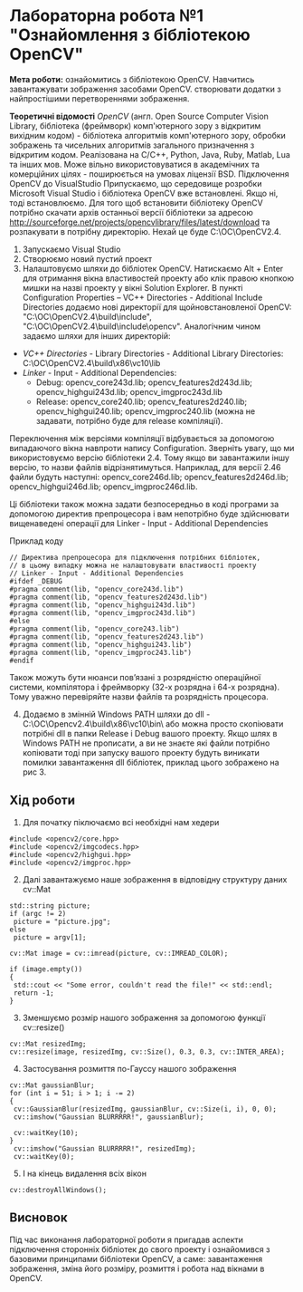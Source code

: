 # Лабораторна робота №1 **"Ознайомлення з бібліотекою OpenCV"**
**Мета роботи:** ознайомитись з бібліотекою OpenCV. Навчитись завантажувати зображення засобами OpenCV. створювати додатки з найпростішими перетвореннями зображення.

**Теоретичні відомості**
*OpenCV* (англ. Open Source Computer Vision Library, бібліотека (фреймворк) комп'ютерного зору з відкритим вихідним кодом) - бібліотека алгоритмів комп'ютерного зору, обробки зображень та чисельних алгоритмів загального призначення з відкритим кодом. Реалізована на C/C++, Python, Java, Ruby, Matlab, Lua та інших мов. Може вільно використовуватися в академічних та комерційних цілях - поширюється на умовах ліцензії BSD.
Підключення OpenCV до VisualStudio
Припускаємо, що середовище розробки Microsoft Visual Studio і бібліотека OpenCV вже встановлені. Якщо ні, тоді встановлюємо. Для того щоб встановити бібліотеку OpenCV потрібно скачати архів останньої версії бібліотеки за адресою  http://sourceforge.net/projects/opencvlibrary/files/latest/download та розпакувати в потрібну директорію. Нехай це буде C:\OC\OpenCV2.4.
1. Запускаємо Visual Studio
2. Створюємо новий пустий проект
3. Налаштовуємо шляхи до бібліотек OpenCV.
Натискаємо Alt + Enter для отримання вікна властивостей проекту або клік правою кнопкою мишки на назві проекту у вікні Solution Explorer.
В пункті Configuration Properties – VC++ Directories - Additional Include Directories додаємо нові директорії для щойновстановленої OpenCV: "C:\OC\OpenCV2.4\build\include", "C:\OC\OpenCV2.4\build\include\opencv".
Аналогічним чином задаємо шляхи для інших директорій:
- *VC++ Directories*  - Library Directories - Additional Library Directories: C:\OC\OpenCV2.4\build\x86\vc10\lib 
- *Linker* - Input - Additional Dependencies: 
  - Debug: opencv_core243d.lib; opencv_features2d243d.lib; opencv_highgui243d.lib; opencv_imgproc243d.lib
  - Release: opencv_core240.lib; opencv_features2d240.lib; opencv_highgui240.lib; opencv_imgproc240.lib (можна не задавати, потрібно буде для release компіляції). 

Переключення між версіями компіляції відбувається за допомогою випадаючого вікна навпроти напису Configuration. Зверніть увагу, що ми використовуємо версію бібліотеки 2.4. Тому якщо ви завантажили іншу версію, то назви файлів відрізнятимуться. Наприклад, для версії 2.46 файли будуть наступні: opencv_core246d.lib; opencv_features2d246d.lib; opencv_highgui246d.lib; opencv_imgproc246d.lib.

Ці бібліотеки також можна задати безпосередньо в коді програми за допомогою директив препроцесора і вам непотрібно буде здійснювати вищенаведені операції для Linker - Input - Additional Dependencies

Приклад коду
```
// Директива препроцесора для підключення потрібних бібліотек,
// в цьому випадку можна не налаштовувати властивості проекту
// Linker - Input - Additional Dependencies
#ifdef _DEBUG
#pragma comment(lib, "opencv_core243d.lib")
#pragma comment(lib, "opencv_features2d243d.lib")
#pragma comment(lib, "opencv_highgui243d.lib")
#pragma comment(lib, "opencv_imgproc243d.lib")
#else
#pragma comment(lib, "opencv_core243.lib")
#pragma comment(lib, "opencv_features2d243.lib")
#pragma comment(lib, "opencv_highgui243.lib")
#pragma comment(lib, "opencv_imgproc243.lib")
#endif
```
Також можуть бути нюанси пов’язані з розрядністю операційної системи, компілятора і фреймворку (32-х розрядна і 64-х розрядна). Тому уважно перевіряйте назви файлів та розрядність процесора.

4. Додаємо в змінній Windows PATH шляхи до dll - С:\OC\Opencv2.4\build\x86\vc10\bin\ або можна просто скопіювати потрібні dll в папки Release і Debug вашого проекту.
Якщо шлях в Windows PATH не прописати, а ви не знаєте які файли потрібно копіювати тоді при запуску вашого проекту будуть виникати помилки завантаження dll бібліотек, приклад цього зображено на рис 3.

## Хід роботи ##

1) Для початку піключаємо всі необхідні нам хедери
```
#include <opencv2/core.hpp>
#include <opencv2/imgcodecs.hpp>
#include <opencv2/highgui.hpp>
#include <opencv2/imgproc.hpp>
```
2) Далі завантажуємо наше зображення в відповідну структуру даних cv::Mat
```
std::string picture;
if (argc != 2)
 picture = "picture.jpg";
else
 picture = argv[1];

cv::Mat image = cv::imread(picture, cv::IMREAD_COLOR);

if (image.empty())
{
 std::cout << "Some error, couldn't read the file!" << std::endl;
 return -1;
}
```
3) Зменшуємо розмір нашого зображення за допомогою функції cv::resize()
```
cv::Mat resizedImg;
cv::resize(image, resizedImg, cv::Size(), 0.3, 0.3, cv::INTER_AREA);
```
4) Застосування розмиття по-Гауссу нашого зображення
```
cv::Mat gaussianBlur;
for (int i = 51; i > 1; i -= 2)
{
 cv::GaussianBlur(resizedImg, gaussianBlur, cv::Size(i, i), 0, 0);
 cv::imshow("Gaussian BLURRRRR!", gaussianBlur);

 cv::waitKey(10);
}
 cv::imshow("Gaussian BLURRRRR!", resizedImg);
 cv::waitKey(0);
 ```
 5) І на кінець видалення всіх вікон
 ```
 cv::destroyAllWindows();
 ```
## Висновок ##
Під час виконання лабораторної роботи я пригадав аспекти підключення сторонніх бібліотек до свого проекту і ознайомився з базовими принципами бібліотеки OpenCV, а саме: завантаження зображення, зміна його розміру, розмиття і робота над вікнами в OpenCV. 
